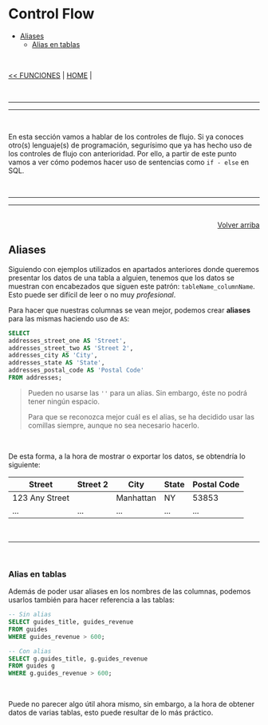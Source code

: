 # Control Flow

<div id='index'></div>

* [Aliases](#aliases)
    * [Alias en tablas](#alias-en-tablas)

<br/>

[<< FUNCIONES](./04_functions.md#funciones) | [HOME](../../..README.md#devcamp) |

<br/>

<hr/><hr/><br/>

En esta sección vamos a hablar de los controles de flujo. Si ya conoces otro(s) lenguaje(s) de programación, segurísimo que ya has hecho uso de los controles de flujo con anterioridad. Por ello, a partir de este punto vamos a ver cómo podemos hacer uso de sentencias como `if - else` en SQL.

<br/>

<hr/><hr/><br/>

<div align='right'><a href='#index'>Volver arriba</a></div>

## Aliases

Siguiendo con ejemplos utilizados en apartados anteriores donde queremos presentar los datos de una tabla a alguien, tenemos que los datos se muestran con encabezados que siguen este patrón: `tableName_columnName`. Esto puede ser difícil de leer o no muy *profesional*.

Para hacer que nuestras columnas se vean mejor, podemos crear **aliases** para las mismas haciendo uso de `AS`:

```sql
SELECT
addresses_street_one AS 'Street',
addresses_street_two AS 'Street 2',
addresses_city AS 'City',
addresses_state AS 'State',
addresses_postal_code AS 'Postal Code'
FROM addresses;
```

> Pueden no usarse las `''` para un alias. Sin embargo, éste no podrá tener ningún espacio.
>
> Para que se reconozca mejor cuál es el alias, se ha decidido usar las comillas siempre, aunque no sea necesario hacerlo.

<br/>

De esta forma, a la hora de mostrar o exportar los datos, se obtendría lo siguiente:

| Street         | Street 2 | City      | State | Postal Code |
| -------------- | -------- | --------- | ----- | ----------- |
| 123 Any Street |          | Manhattan | NY    | 53853       |
| ...            | ...      | ...       | ...   | ...         |

<br/>

<hr/><br/>

### Alias en tablas

Además de poder usar aliases en los nombres de las columnas, podemos usarlos también para hacer referencia a las tablas:

```sql
-- Sin alias
SELECT guides_title, guides_revenue
FROM guides
WHERE guides_revenue > 600;

-- Con alias
SELECT g.guides_title, g.guides_revenue
FROM guides g
WHERE g.guides_revenue > 600;
```

​	<br/>

Puede no parecer algo útil ahora mismo, sin embargo, a la hora de obtener datos de varias tablas, esto puede resultar de lo más práctico.